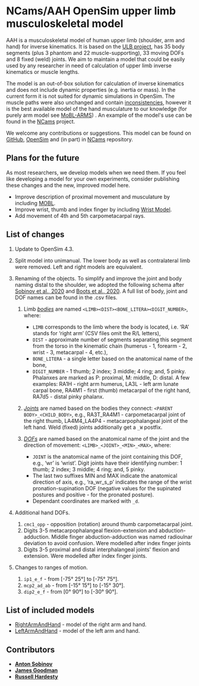 # NCams/AAH OpenSim upper limb musculoskeletal model

AAH is a musculoskeletal model of human upper limb (shoulder, arm and hand) for inverse kinematics. It is based on the [ULB project](https://simtk.org/projects/ulb_project), has 35 body segments (plus 3 phantom and 22 muscle-supporting), 33 moving DOFs and 8 fixed (weld) joints. We aim to maintain a model that could be easily used by any researcher in need of calculation of upper limb inverse kinematics or muscle lengths.

The model is an out-of-box solution for calculation of inverse kinematics and does not include dynamic properties (e.g. inertia or mass). In the current form it is not suited for dynamic simulations in OpenSim. The muscle paths were also unchanged and contain [inconsistencies](https://www.biorxiv.org/content/10.1101/2020.05.29.124644), however it is the best available model of the hand musculature to our knowledge (for purely arm model see [MoBL-ARMS](https://simtk.org/projects/upexdyn)) . An example of the model's use can be found in the [NCams](https://github.com/CMGreenspon/NCams) project. 

We welcome any contributions or suggestions. This model can be found on [GitHub](), [OpenSim]() and (in part) in [NCams]() repository. 

## Plans for the future

As most researchers, we develop models when we need them. If you feel like developing a model for your own experiments, consider publishing these changes and the new, improved model here.

* Improve description of proximal movement and musculature by including [MOBL](https://simtk.org/projects/upexdyn).
* Improve wrist, thumb and index finger by including [Wrist Model](https://simtk.org/projects/wrist-model).
* Add movement of 4th and 5th carpometacarpal rays.

## List of changes

1. Update to OpenSim 4.3.
2. Split model into unimanual. The lower body as well as contralateral limb were removed. Left and right models are equivalent.
3. Renaming of the objects. To simplify and improve the joint and body naming distal to the shoulder, we adopted the following schema after [Sobinov et al., 2020](https://journals.plos.org/ploscompbiol/article?id=10.1371/journal.pcbi.1008350) and [Boots et al., 2020](https://www.biorxiv.org/content/10.1101/2020.05.29.124644). A full list of body, joint and DOF names can be found in the .csv files.

    1. Limb [_bodies_](AAH%20Model/bodies.csv) are named `<LIMB><DIST><BONE_LITERA><DIGIT_NUMBER>`, where:

        * `LIMB` corresponds to the limb where the body is located, i.e. ‘RA’ stands for ‘right arm’ (CSV files omit the R/L letters), 
        * `DIST` - approximate number of segments separating this segment from the torso in the kinematic chain (humerus - 1, forearm - 2, wrist - 3, metacarpal - 4, etc.), 
        * `BONE_LITERA` - a single letter based on the anatomical name of the bone, 
        * `DIGIT_NUMBER` - 1 thumb; 2 index; 3 middle; 4 ring; and, 5 pinky. Phalanxes are marked as P: proximal, M: middle, D: distal. 
    A few examples: RA1H - right arm humerus, LA3L - left arm lunate carpal bone, RA4M1 - first (thumb) metacarpal of the right hand, RA7d5 - distal pinky phalanx.
    2. [_Joints_](AAH%20Model/joints.csv) are named based on the bodies they connect: `<PARENT BODY>_<CHILD_BODY>`, e.g., RA3T_RA4M1 - carpometacarpal joint of the right thumb, LA4M4_LA4P4 - metacarpophalangeal joint of the left hand. Weld (fixed) joints additionally get a `_W` postfix.
    3. [_DOFs_](AAH%20Model/dofs.csv) are named based on the anatomical name of the joint and the direction of movement: `<LIMB>_<JOINT>_<MIN>_<MAX>`, where:

        * `JOINT` is the anatomical name of the joint containing this DOF, e.g., ‘wr’ is ‘wrist’. Digit joints have their identifying number: 1 thumb; 2 index; 3 middle; 4 ring; and, 5 pinky. 
        * The last two suffixes MIN and MAX indicate the anatomical direction of axis, e.g., ‘ra_wr_s_p’ indicates the range of the wrist pronation-supination DOF (negative values for the supinated postures and positive - for the pronated posture). 
        * Dependant coordinates are marked with `_d`.
4. Additional hand DOFs.
    1. `cmc1_opp` - opposition (rotation) around thumb carpometacarpal joint.
    2. Digits 3-5 metacarpophalangeal flexion-extension and abduction-adduction. Middle finger abduction-adduction was named radioulnar deviation to avoid confusion. Were modelled after index finger joints
    3. Digits 3-5 proximal and distal interphalangeal joints' flexion and extension. Were modelled after index finger joints.
5. Changes to ranges of motion.
    1. `ip1_e_f` - from \[-75° 25°\] to \[-75° 75°\].
    2. `mcp2_ad_ab` - from \[-15° 15°\] to \[-15° 30°\].
    3. `dip2_e_f` - from \[0° 90°\] to \[-30° 90°\].

## List of included models

* [RightArmAndHand](AAH%20Model/RightArmAndHand.osim) - model of the right arm and hand.
* [LeftArmAndHand](AAH%20Model/LeftArmAndHand.osim) - model of the left arm and hand.

## Contributors

- [**Anton Sobinov**](https://github.com/nishbo)
- [**James Goodman**]()
- [**Russell Hardesty**]()
